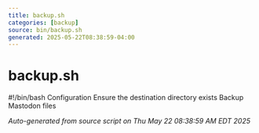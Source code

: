 ```yaml
---
title: backup.sh
categories: [backup]
source: bin/backup.sh
generated: 2025-05-22T08:38:59-04:00
---
```


# backup.sh

#!/bin/bash
Configuration
Ensure the destination directory exists
Backup Mastodon files

_Auto-generated from source script on Thu May 22 08:38:59 AM EDT 2025_
